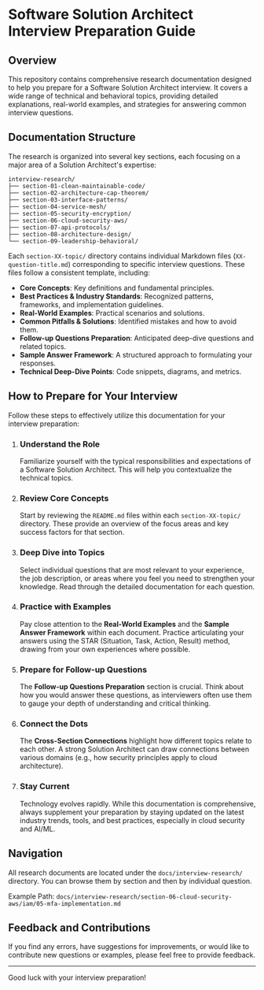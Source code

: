 # Software Solution Architect Interview Preparation Guide

## Overview

This repository contains comprehensive research documentation designed to help you prepare for a Software Solution Architect interview. It covers a wide range of technical and behavioral topics, providing detailed explanations, real-world examples, and strategies for answering common interview questions.

## Documentation Structure

The research is organized into several key sections, each focusing on a major area of a Solution Architect's expertise:

```
interview-research/
├── section-01-clean-maintainable-code/
├── section-02-architecture-cap-theorem/
├── section-03-interface-patterns/
├── section-04-service-mesh/
├── section-05-security-encryption/
├── section-06-cloud-security-aws/
├── section-07-api-protocols/
├── section-08-architecture-design/
└── section-09-leadership-behavioral/
```

Each `section-XX-topic/` directory contains individual Markdown files (`XX-question-title.md`) corresponding to specific interview questions. These files follow a consistent template, including:

-   **Core Concepts**: Key definitions and fundamental principles.
-   **Best Practices & Industry Standards**: Recognized patterns, frameworks, and implementation guidelines.
-   **Real-World Examples**: Practical scenarios and solutions.
-   **Common Pitfalls & Solutions**: Identified mistakes and how to avoid them.
-   **Follow-up Questions Preparation**: Anticipated deep-dive questions and related topics.
-   **Sample Answer Framework**: A structured approach to formulating your responses.
-   **Technical Deep-Dive Points**: Code snippets, diagrams, and metrics.

## How to Prepare for Your Interview

Follow these steps to effectively utilize this documentation for your interview preparation:

1.  ### Understand the Role
    Familiarize yourself with the typical responsibilities and expectations of a Software Solution Architect. This will help you contextualize the technical topics.

2.  ### Review Core Concepts
    Start by reviewing the `README.md` files within each `section-XX-topic/` directory. These provide an overview of the focus areas and key success factors for that section.

3.  ### Deep Dive into Topics
    Select individual questions that are most relevant to your experience, the job description, or areas where you feel you need to strengthen your knowledge. Read through the detailed documentation for each question.

4.  ### Practice with Examples
    Pay close attention to the **Real-World Examples** and the **Sample Answer Framework** within each document. Practice articulating your answers using the STAR (Situation, Task, Action, Result) method, drawing from your own experiences where possible.

5.  ### Prepare for Follow-up Questions
    The **Follow-up Questions Preparation** section is crucial. Think about how you would answer these questions, as interviewers often use them to gauge your depth of understanding and critical thinking.

6.  ### Connect the Dots
    The **Cross-Section Connections** highlight how different topics relate to each other. A strong Solution Architect can draw connections between various domains (e.g., how security principles apply to cloud architecture).

7.  ### Stay Current
    Technology evolves rapidly. While this documentation is comprehensive, always supplement your preparation by staying updated on the latest industry trends, tools, and best practices, especially in cloud security and AI/ML.

## Navigation

All research documents are located under the `docs/interview-research/` directory. You can browse them by section and then by individual question.

Example Path:
`docs/interview-research/section-06-cloud-security-aws/iam/05-mfa-implementation.md`

## Feedback and Contributions

If you find any errors, have suggestions for improvements, or would like to contribute new questions or examples, please feel free to provide feedback.

---

Good luck with your interview preparation!
